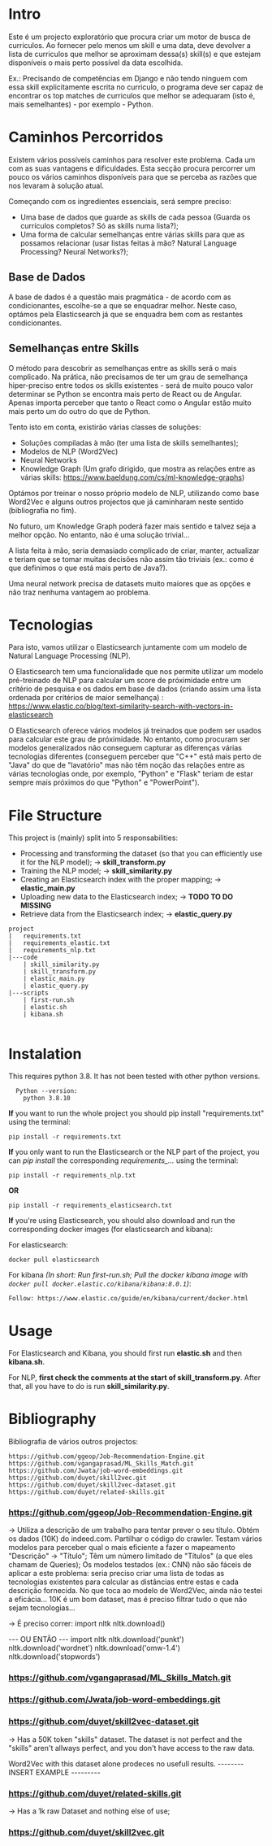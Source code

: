 # Intro

Este é um projecto exploratório que procura criar um motor de busca de curriculos. Ao fornecer pelo menos um skill e uma data, deve devolver a lista de curriculos que melhor se aproximam dessa(s) skill(s) e que estejam disponíveis o mais perto possível da data escolhida.

Ex.: Precisando de competências em Django e não tendo ninguem com essa skill explicitamente escrita no curriculo, o programa deve ser capaz de encontrar os top matches de curriculos que melhor se adequaram (isto é, mais semelhantes) - por exemplo - Python.

# Caminhos Percorridos

Existem vários possíveis caminhos para resolver este problema. Cada um com as suas vantagens e dificuldades. Esta secção procura percorrer um pouco os vários caminhos disponíveis para que se perceba as razões que nos levaram à solução atual.

Começando com os ingredientes essenciais, será sempre preciso:
 - Uma base de dados que guarde as skills de cada pessoa (Guarda os currículos completos? Só as skills numa lista?);
 - Uma forma de calcular semelhanças entre várias skills para que as possamos relacionar (usar listas feitas à mão? Natural Language Processing? Neural Networks?);


## Base de Dados
A base de dados é a questão mais pragmática - de acordo com as condicionantes, escolhe-se a que se enquadrar melhor.
Neste caso, optámos pela Elasticsearch já que se enquadra bem com as restantes condicionantes.

## Semelhanças entre Skills
O método para descobrir as semelhanças entre as skills será o mais complicado. Na prática, não precisamos de ter um grau de semelhança hiper-preciso entre todos os skills existentes - será de muito pouco valor determinar se Python se encontra mais perto de React ou de Angular. Apenas importa perceber que tanto o React como o Angular estão muito mais perto um do outro do que de Python.

Tento isto em conta, existirão várias classes de soluções:
  -  Soluções compiladas à mão (ter uma lista de skills semelhantes);
  -  Modelos de NLP (Word2Vec)
  -  Neural Networks
  -  Knowledge Graph (Um grafo dirigido, que mostra as relações entre as várias skills: https://www.baeldung.com/cs/ml-knowledge-graphs)

Optámos por treinar o nosso próprio modelo de NLP, utilizando como base Word2Vec e alguns outros projectos que já caminharam neste sentido (bibliografia no fim).

No futuro, um Knowledge Graph poderá fazer mais sentido e talvez seja a melhor opção. No entanto, não é uma solução trivial...

A lista feita à mão, seria demasiado complicado de criar, manter, actualizar e teriam que se tomar muitas decisões não assim tão triviais (ex.: como é que definimos o que está mais perto de Java?). 

Uma neural network precisa de datasets muito maiores que as opções e não traz nenhuma vantagem ao problema.

# Tecnologias
Para isto, vamos utilizar o Elasticsearch juntamente com um modelo de Natural Language Processing (NLP).

O Elasticsearch tem uma funcionalidade que nos permite utilizar um modelo pré-treinado de NLP para calcular um score de próximidade entre um critério de pesquisa e os dados em base de dados (criando assim uma lista ordenada por critérios de maior semelhança) : https://www.elastic.co/blog/text-similarity-search-with-vectors-in-elasticsearch

O Elasticsearch oferece vários modelos já treinados que podem ser usados para calcular este grau de próximidade. No entanto, como procuram ser modelos generalizados não conseguem capturar as diferenças várias tecnologias diferentes (conseguem perceber que "C++" está mais perto de "Java" do que de "lavatório" mas não têm noção das relações entre as várias tecnologias onde, por exemplo, "Python" e "Flask" teriam de estar sempre mais próximos do que "Python" e "PowerPoint").

# File Structure



This project is (mainly) split into 5 responsabilities:
 - Processing and transforming the dataset (so that you can efficiently use it for the NLP model); -> **skill_transform.py**
 - Training the NLP model; -> **skill_similarity.py**
 - Creating an Elasticsearch index with the proper mapping; -> **elastic_main.py**
 - Uploading new data to the Elasticsearch index; -> **TODO TO DO  MISSING**
 - Retrieve data from the Elasticsearch index; -> **elastic_query.py**


```
project
|   requirements.txt
|   requirements_elastic.txt
|   requirements_nlp.txt
|---code
    | skill_similarity.py
    | skill_transform.py
    | elastic_main.py
    | elastic_query.py
|---scripts
    | first-run.sh
    | elastic.sh
    | kibana.sh


```

# Instalation


This requires python 3.8. It has not been tested with other python versions.

```
  Python --version:
    python 3.8.10
```

**If** you want to run the whole project you should pip install "requirements.txt" using the terminal:

```
pip install -r requirements.txt
```

**If** you only want to run the Elasticsearch or the NLP part of the project, you can *pip install* the corresponding *requirements_...*  using the terminal:

```
pip install -r requirements_nlp.txt
```
**OR**
```
pip install -r requirements_elasticsearch.txt
```

**If** you're using Elasticsearch, you should also download and run the corresponding docker images (for elasticsearch and kibana):

For elasticsearch:
```
docker pull elasticsearch
```
For kibana *(In short: Run first-run.sh; Pull the docker kibana image with `docker pull docker.elastic.co/kibana/kibana:8.0.1`)*:
```
Follow: https://www.elastic.co/guide/en/kibana/current/docker.html
```


# Usage

For Elasticsearch and Kibana, you should first run **elastic.sh** and then **kibana.sh**.

For NLP, **first check the comments at the start of skill_transform.py**. After that, all you have to do is run **skill_similarity.py**.



# Bibliography
Bibliografia de vários outros projectos:

    https://github.com/ggeop/Job-Recommendation-Engine.git
    https://github.com/vgangaprasad/ML_Skills_Match.git
    https://github.com/Jwata/job-word-embeddings.git
    https://github.com/duyet/skill2vec.git
    https://github.com/duyet/skill2vec-dataset.git
    https://github.com/duyet/related-skills.git


###     https://github.com/ggeop/Job-Recommendation-Engine.git

-> Utiliza a descrição de um trabalho para tentar prever o seu título.
Obtém os dados (10K) do indeed.com.
Partilhar o código do crawler.
Testam vários modelos para perceber qual o mais eficiente a fazer o mapeamento "Descrição" -> "Título";
Têm um número limitado de "Títulos" (a que eles chamam de Queries);
Os modelos testados (ex.: CNN) não são fáceis de aplicar a este problema: seria preciso criar uma lista de todas as tecnologias existentes para calcular as distâncias entre estas e cada descrição fornecida.
No que toca ao modelo de Word2Vec, ainda não testei a eficácia... 10K é um bom dataset, mas é preciso filtrar tudo o que não sejam tecnologias...

-> É preciso correr:
import nltk
nltk.download()

--- OU ENTÃO ---
import nltk
nltk.download('punkt')
nltk.download('wordnet')
nltk.download('omw-1.4')
nltk.download('stopwords')


###     https://github.com/vgangaprasad/ML_Skills_Match.git

###    https://github.com/Jwata/job-word-embeddings.git



###    https://github.com/duyet/skill2vec-dataset.git
-> Has a 50K token "skills" dataset. The dataset is not perfect and the "skills" aren't allways perfect, and you don't have access to the raw data.

Word2Vec with this dataset alone prodeces no usefull results.
-------- INSERT EXAMPLE ---------

###    https://github.com/duyet/related-skills.git
-> Has a 1k raw Dataset and nothing else of use;

###    https://github.com/duyet/skill2vec.git